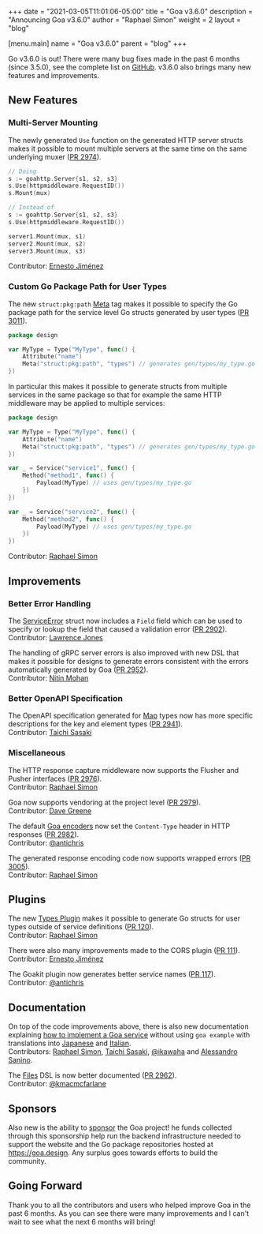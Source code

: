 +++
date = "2021-03-05T11:01:06-05:00"
title = "Goa v3.6.0"
description = "Announcing Goa v3.6.0"
author = "Raphael Simon"
weight = 2
layout = "blog"

[menu.main]
name = "Goa v3.6.0"
parent = "blog"
+++
  
Go v3.6.0 is out! There were many bug fixes made in the past 6 months (since
3.5.0), see the complete list on
[GitHub](https://github.com/goadesign/goa/compare/v3.5.0...v3.6.0). v3.6.0 also
brings many new features and improvements.

## New Features

### Multi-Server Mounting

The newly generated `Use` function on the generated HTTP server structs makes it
possible to mount multiple servers at the same time on the same underlying
muxer ([PR 2974](https://github.com/goadesign/goa/pull/2974)). 

```go
// Doing
s := goahttp.Server{s1, s2, s3}
s.Use(httpmiddleware.RequestID())
s.Mount(mux)

// Instead of
s := goahttp.Server{s1, s2, s3}
s.Use(httpmiddleware.RequestID())

server1.Mount(mux, s1)
server2.Mount(mux, s2)
server3.Mount(mux, s3)
```

Contributor: [Ernesto Jiménez](https://github.com/ernesto-jimenez)

### Custom Go Package Path for User Types

The new `struct:pkg:path` [Meta](https://pkg.go.dev/goa.design/goa/v3@v3.6.0/dsl#Meta)
tag makes it possible to specify the Go package path for the service level Go
structs generated by user types
([PR 3011](https://github.com/goadesign/goa/pull/3011)). 

```go
package design

var MyType = Type("MyType", func() {
    Attribute("name")
    Meta("struct:pkg:path", "types") // generates gen/types/my_type.go
})
```

In particular this makes it possible to generate structs from multiple services
in the same package so that for example the same HTTP middleware may be applied
to multiple services:

```go
package design

var MyType = Type("MyType", func() {
    Attribute("name")
    Meta("struct:pkg:path", "types") // generates gen/types/my_type.go
})

var _ = Service("service1", func() {
    Method("method1", func() {
        Payload(MyType) // uses gen/types/my_type.go
    })
})

var _ = Service("service2", func() {
    Method("method2", func() {
        Payload(MyType) // uses gen/types/my_type.go
    })
})
```

Contributor: [Raphael Simon](https://github.com/raphael)

## Improvements

### Better Error Handling

The [ServiceError](https://pkg.go.dev/goa.design/goa/v3@v3.6.0/pkg#ServiceError)
struct now includes a `Field` field which can be used to specify or lookup the
field that caused a validation error
([PR 2902](https://github.com/goadesign/goa/pull/2902)).  
Contributor: [Lawrence Jones](https://github.com/lawrencejones)

The handling of gRPC server errors is also improved with new DSL that makes it
possible for designs to generate errors consistent with the errors automatically
generated by Goa ([PR 2952](https://github.com/goadesign/goa/pull/2952)).  
Contributor: [Nitin Mohan](https://github.com/nitinmohan87)

### Better OpenAPI Specification

The OpenAPI specification generated for
[Map](https://pkg.go.dev/goa.design/goa/v3@v3.6.0/dsl#MapOf) types now has more
specific descriptions for the key and element types 
([PR 2941](https://github.com/goadesign/goa/pull/2941)).  
Contributor: [Taichi Sasaki](https://github.com/tchssk)

### Miscellaneous

The HTTP response capture middleware now supports the Flusher and Pusher interfaces
([PR 2976](https://github.com/goadesign/goa/pull/2976)).  
Contributor: [Raphael Simon](https://github.com/raphael)

Goa now supports vendoring at the project level
([PR 2979](https://github.com/goadesign/goa/pull/2979)).  
Contributor: [Dave Greene](https://github.com/davepgreene)

The default
[Goa encoders](https://pkg.go.dev/goa.design/goa/v3@v3.6.0/http#ResponseEncoder)
now set the `Content-Type` header in HTTP responses
([PR 2982](https://github.com/goadesign/goa/pull/2982)).  
Contributor: [@antichris](https://github.com/antichris)

The generated response encoding code now supports wrapped errors
([PR 3005](https://github.com/goadesign/goa/pull/3005)).  
Contributor: [Raphael Simon](https://github.com/raphael)

## Plugins

The new [Types Plugin](https://github.com/goadesign/plugins/tree/v3/types) makes
it possible to generate Go structs for user types outside of service definitions
([PR 120](https://github.com/goadesign/plugins/pull/120)).  
Contributor: [Raphael Simon](https://github.com/raphael)

There were also many improvements made to the CORS plugin
([PR 111](https://github.com/goadesign/plugins/pull/111)).  
Contributor: [Ernesto Jiménez](https://github.com/ernesto-jimenez)

The Goakit plugin now generates better service names
([PR 117](https://github.com/goadesign/plugins/pull/117)).  
Contributor: [@antichris](https://github.com/antichris)

## Documentation

On top of the code improvements above, there is also new documentation
explaining
[how to implement a Goa service](https://goa.design/implement/implementing/)
without using `goa example` with translations into
[Japanese](https://goa.design/ja/implement/implementing/) and
[Italian](https://goa.design/it/implement/implementing/).  
Contributors: [Raphael Simon](https://github.com/raphael),
[Taichi Sasaki](https:/github.com/tchssk),
[@ikawaha](https://github.com/ikawaha) and
[Alessandro Sanino](https://github.com/saniales).

The [Files](https://pkg.go.dev/goa.design/goa/v3@v3.6.0/dsl#Files) DSL is now
better documented ([PR 2962](https://github.com/goadesign/goa/pull/2962)).  
Contributor: [@kmacmcfarlane](https://github.com/kmacmcfarlane)

## Sponsors

Also new is the ability to [sponsor](https://www.patreon.com/goadesign) the Goa
project! he funds collected through this sponsorship help run the backend
infrastructure needed to support the website and the Go package repositories
hosted at https://goa.design. Any surplus goes towards efforts to build the
community.

## Going Forward

Thank you to all the contributors and users who helped improve Goa in the past 6
months. As you can see there were many improvements and I can't wait to see what
the next 6 months will bring!